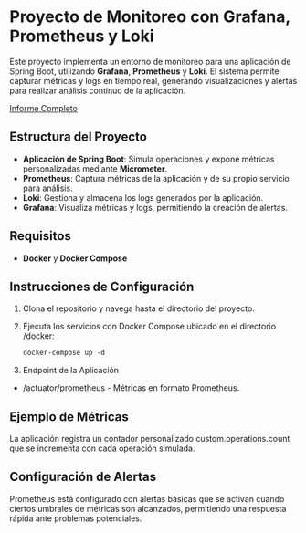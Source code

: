 # Proyecto de Monitoreo con Grafana, Prometheus y Loki

Este proyecto implementa un entorno de monitoreo para una aplicación de Spring Boot, utilizando **Grafana**, **Prometheus** y **Loki**. El sistema permite capturar métricas y logs en tiempo real, generando visualizaciones y alertas para realizar análisis continuo de la aplicación.

[Informe Completo](https://docs.google.com/document/d/1Dq2o_ljU-3GgbdrhOpHF_EKlOOFU-BRLny-5cwpanUU/edit?usp=sharing)

## Estructura del Proyecto

- **Aplicación de Spring Boot**: Simula operaciones y expone métricas personalizadas mediante **Micrometer**.
- **Prometheus**: Captura métricas de la aplicación y de su propio servicio para análisis.
- **Loki**: Gestiona y almacena los logs generados por la aplicación.
- **Grafana**: Visualiza métricas y logs, permitiendo la creación de alertas.

## Requisitos

- **Docker** y **Docker Compose**

## Instrucciones de Configuración

1. Clona el repositorio y navega hasta el directorio del proyecto.
2. Ejecuta los servicios con Docker Compose ubicado en el directorio /docker:

   ```bash
   docker-compose up -d

3. Endpoint de la Aplicación
- /actuator/prometheus - Métricas en formato Prometheus.

## Ejemplo de Métricas
La aplicación registra un contador personalizado custom.operations.count que se incrementa con cada operación simulada.

## Configuración de Alertas
Prometheus está configurado con alertas básicas que se activan cuando ciertos umbrales de métricas son alcanzados, permitiendo una respuesta rápida ante problemas potenciales.


